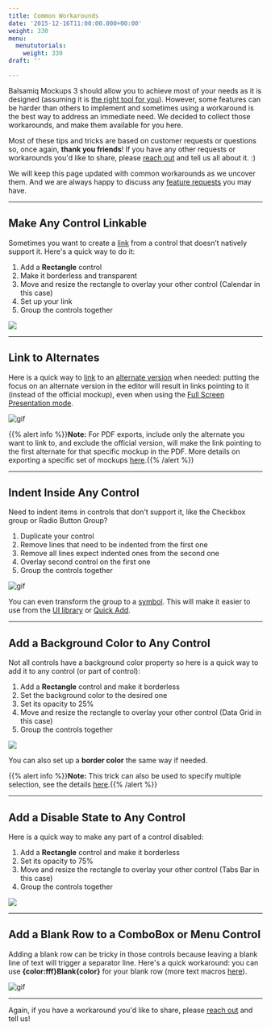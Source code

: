 ```yaml
---
title: Common Workarounds
date: '2015-12-16T11:00:00.000+00:00'
weight: 330
menu:
  menututorials:
    weight: 330
draft: ''

---
```

Balsamiq Mockups 3 should allow you to achieve most of your needs as it is designed (assuming it is [the right tool for you](https://support.balsamiq.com/sales/howtochoose/)). However, some features can be harder than others to implement and sometimes using a workaround is the best way to address an immediate need. We decided to collect those workarounds, and make them available for you here.

Most of these tips and tricks are based on customer requests or questions so, once again, **thank you friends**! If you have any other requests or workarounds you'd like to share, please [reach out](https://balsamiq.com/company/contact/#/t) and tell us all about it. :)

We will keep this page updated with common workarounds as we uncover them. And we are always happy to discuss any [feature requests](https://forums.balsamiq.com/) you may have.


---

## Make Any Control Linkable

Sometimes you want to create a [link](https://docs.balsamiq.com/desktop/linking/) from a control that doesn’t natively support it. Here's a quick way to do it:

1. Add a **Rectangle** control  
2. Make it borderless and transparent
4. Move and resize the rectangle to overlay your other control (Calendar in this case)
5. Set up your link
6. Group the controls together

![](//media.balsamiq.com/img/support/tutorials/workarounds/linkable-area.png)

---

## Link to Alternates

Here is a quick way to [link](https://docs.balsamiq.com/desktop/linking/) to an [alternate version](https://docs.balsamiq.com/desktop/alternates/) when needed: putting the focus on an alternate version in the editor will result in links pointing to it (instead of the official mockup), even when using the [Full Screen Presentation mode](https://docs.balsamiq.com/desktop/fullscreen/).

![gif](//media.balsamiq.com/img/support/tutorials/workarounds/alternate-focus.png)

{{% alert info %}}**Note:** For PDF exports, include only the alternate you want to link to, and exclude the official version, will make the link pointing to the first alternate for that specific mockup in the PDF. More details on exporting a specific set of mockups [here](https://docs.balsamiq.com/desktop/exporting/#exporting-to-pdf).{{% /alert %}}

---

## Indent Inside Any Control

Need to indent items in controls that don't support it, like the Checkbox group or Radio Button Group?

1. Duplicate your control
2. Remove lines that need to be indented from the first one
3. Remove all lines expect indented ones from the second one
4. Overlay second control on the first one
5. Group the controls together

![gif](//media.balsamiq.com/img/support/tutorials/workarounds/indenting.png)

You can even transform the group to a [symbol](https://docs.balsamiq.com/desktop/symbols/#creating-symbols). This will make it easier to use from the [UI library](https://docs.balsamiq.com/desktop/overview/#the-ui-library) or [Quick Add](https://docs.balsamiq.com/desktop/overview/#the-quick-add-tool).

---

## Add a Background Color to Any Control

Not all controls have a background color property so here is a quick way to add it to any control (or part of control):

1. Add a **Rectangle** control and make it borderless
2. Set the background color to the desired one
3. Set its opacity to 25%
4. Move and resize the rectangle to overlay your other control (Data Grid in this case)
5. Group the controls together

![](//media.balsamiq.com/img/support/tutorials/workarounds/background-color.png)

You can also set up a **border color** the same way if needed.

{{% alert info %}}**Note:** This trick can also be used to specify multiple selection, see the details [here](../multipleselection/).{{% /alert %}}

---

## Add a Disable State to Any Control

Here is a quick way to make any part of a control disabled:

1. Add a **Rectangle** control and make it borderless
2. Set its opacity to 75%
4. Move and resize the rectangle to overlay your other control (Tabs Bar in this case)
5. Group the controls together

![](//media.balsamiq.com/img/support/tutorials/workarounds/disable.png)

---

## Add a Blank Row to a ComboBox or Menu Control

Adding a blank row can be tricky in those controls because leaving a blank line of text will trigger a separator line. Here's a quick workaround: you can use **{color:fff}Blank{color}** for your blank row (more text macros [here](https://docs.balsamiq.com/desktop/text/#basic-formatting)).

![gif](//media.balsamiq.com/img/support/tutorials/workarounds/blank-row.png)

---

Again, if you have a workaround you'd like to share, please [reach out](https://balsamiq.com/company/contact/#/t) and tell us!
